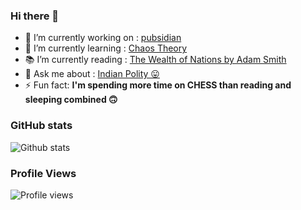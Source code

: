 ### Hi there 👋

<!--
**yoursamlan/yoursamlan** is a ✨ _special_ ✨ repository because its `README.md` (this file) appears on your GitHub profile.

Here are some ideas to get you started:-->

- 🔭 I’m currently working on : [pubsidian](https://github.com/yoursamlan/pubsidian)
- 🌱 I’m currently learning : [Chaos Theory](https://en.wikipedia.org/wiki/Chaos_theory)
- 📚 I’m currently reading : [The Wealth of Nations by Adam Smith](https://www.google.co.in/books/edition/An_Inquiry_Into_the_Nature_and_Causes_of/0lYTWaIAQDYC?hl=en&gbpv=1&printsec=frontcover)
- 💬 Ask me about : [Indian Polity 😛](https://legislative.gov.in/sites/default/files/COI.pdf)
- ⚡ Fun fact: **I'm spending more time on CHESS than reading and sleeping combined 🙃**

### GitHub stats

![Github stats](https://github-readme-stats.vercel.app/api?username=yoursamlan&theme=algolia&show_icons=true&count_private=true&include_all_commits=true&)

### Profile Views
![Profile views](https://gpvc.arturio.dev/yoursamlan)
 

